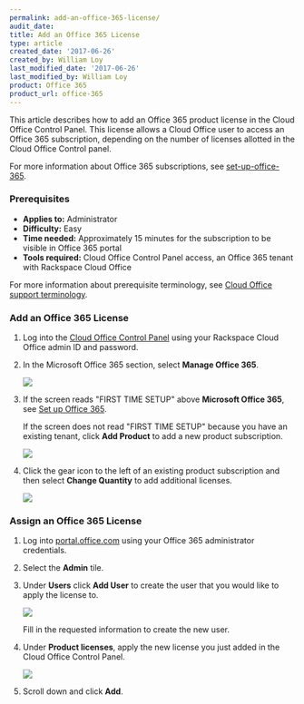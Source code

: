 ```yaml
---
permalink: add-an-office-365-license/
audit_date:
title: Add an Office 365 License
type: article
created_date: '2017-06-26'
created_by: William Loy
last_modified_date: '2017-06-26'
last_modified_by: William Loy
product: Office 365
product_url: office-365
---
```


This article describes how to add an Office 365 product license in the Cloud Office Control Panel. This license allows a Cloud Office user to access an Office 365 subscription, depending on the number of licenses allotted in the Cloud Office Control panel.

For more information about Office 365 subscriptions, see [set-up-office-365](how-to/set-up-office-365/).

### Prerequisites

- **Applies to:** Administrator
- **Difficulty:** Easy
- **Time needed:** Approximately 15 minutes for the subscription to be visible in Office 365 portal
- **Tools required:** Cloud Office Control Panel access, an Office 365 tenant with Rackspace Cloud Office

For more information about prerequisite terminology, see [Cloud Office support terminology](/how-to/cloud-office-support-terminology/).


### Add an Office 365 License

1. Log into the [Cloud Office Control Panel](https://cp.rackspace.com/) using your Rackspace Cloud Office admin ID and password.
2. In the Microsoft Office 365 section, select **Manage Office 365**.

   <img src="{% asset_path office-365/add-an-office-365-license/add-office-365-sub-1.png %}" />

3. If the screen reads "FIRST TIME SETUP" above **Microsoft Office 365**, see [Set up Office 365](/how-to/office-365/set-up-office-365).

   If the screen does not read "FIRST TIME SETUP" because you have an existing tenant, click **Add Product** to add a new product subscription.

   <img src="{% asset_path office-365/add-an-office-365-license/add-office-365-sub-2.png %}" />

4. Click the gear icon to the left of an existing product subscription and then select **Change Quantity** to add additional licenses.

    <img src="{% asset_path office-365/add-an-office-365-license/add-office-365-sub-3.png %}" />

### Assign an Office 365 License

1. Log into [portal.office.com](portal.office.com) using your Office 365 administrator credentials.

2. Select the **Admin** tile.

3. Under **Users** click **Add User** to create the user that you would like to apply the license to.

    <img src="{% asset_path office-365/add-an-office-365-license/add-office-365-sub-4.png %}" />

   Fill in the requested information to create the new user.

4. Under **Product licenses**, apply the new license you just added in the Cloud Office Control Panel.

    <img src="{% asset_path office-365/add-an-office-365-license/add-office-365-sub-5.png %}" />

5. Scroll down and click **Add**.

